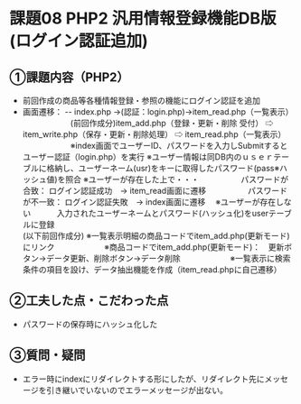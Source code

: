 # 課題08 PHP2 汎用情報登録機能DB版(ログイン認証追加)
## ①課題内容（PHP2）
- 前回作成の商品等各種情報登録・参照の機能にログイン認証を追加
- 画面遷移：
-- index.php →(認証：login.php)→item_read.php（一覧表示）
　　　　　　(前回作成分)item_add.php（登録・更新・削除 受付） ⇨ item_write.php（保存・更新・削除処理） ⇨  item_read.php（一覧表示）
　　　　　　※index画面でユーザーID、パスワードを入力しSubmitするとユーザー認証（login.php）を実行
   ※ユーザー情報は同DB内のｕｓｅｒテーブルに格納し、ユーザーネーム(usr)をキーに取得したパスワード(pass※ハッシュ値)を照合
   ※ユーザーが存在した上で・・・
   　　　　　パスワードが合致： ログイン認証成功　→ item_read画面に遷移
   　　　　　パスワードが不一致： ログイン認証失敗　→ index画面に遷移
   　※ユーザーが存在しない 
    　　　入力されたユーザーネームとパスワード(ハッシュ化)をuserテーブルに登録      
   (以下前回作成分)
   ※一覧表示明細の商品コードでitem_add.php(更新モード)にリンク
　　　　　　※商品コードでitem_add.php(更新モード)：　更新ボタン→データ更新、削除ボタン→データ削除
　　　　　　※一覧表示に検索条件の項目を設け、データ抽出機能を作成（item_read.phpに自己遷移）
      
      
## ②工夫した点・こだわった点
- パスワードの保存時にハッシュ化した

## ③質問・疑問
- エラー時にindexにリダイレクトする形にしたが、リダイレクト先にメッセージを引き継いでいないのでエラーメッセージが出ない。
